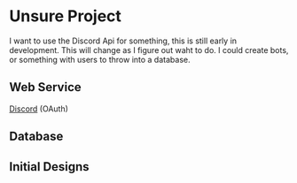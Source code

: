 # Unsure Project

I want to use the Discord Api for something, this is still early in development. This will change as I figure out waht to do. 
I could create bots, or something with users to throw into a database.

## Web Service
[Discord](https://discord.com/developers/docs/intro) (OAuth)

## Database

## Initial Designs
